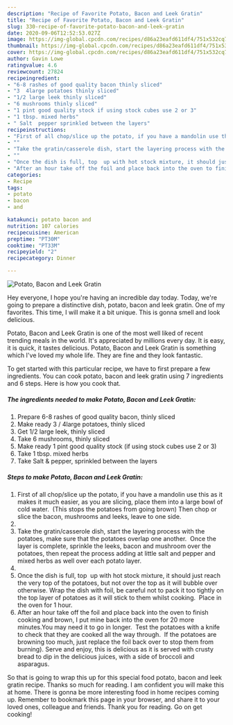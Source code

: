 ```yaml
---
description: "Recipe of Favorite Potato, Bacon and Leek Gratin"
title: "Recipe of Favorite Potato, Bacon and Leek Gratin"
slug: 330-recipe-of-favorite-potato-bacon-and-leek-gratin
date: 2020-09-06T12:52:53.027Z
image: https://img-global.cpcdn.com/recipes/d86a23eafd611df4/751x532cq70/potato-bacon-and-leek-gratin-recipe-main-photo.jpg
thumbnail: https://img-global.cpcdn.com/recipes/d86a23eafd611df4/751x532cq70/potato-bacon-and-leek-gratin-recipe-main-photo.jpg
cover: https://img-global.cpcdn.com/recipes/d86a23eafd611df4/751x532cq70/potato-bacon-and-leek-gratin-recipe-main-photo.jpg
author: Gavin Lowe
ratingvalue: 4.6
reviewcount: 27824
recipeingredient:
- "6-8 rashes of good quality bacon thinly sliced"
- "3  4large potatoes thinly sliced"
- "1/2 large leek thinly sliced"
- "6 mushrooms thinly sliced"
- "1 pint good quality stock if using stock cubes use 2 or 3"
- "1 tbsp. mixed herbs"
- " Salt  pepper sprinkled between the layers"
recipeinstructions:
- "First of all chop/slice up the potato, if you have a mandolin use this as it makes it much easier, as you are slicing, place them into a large bowl of cold water.  (This stops the potatoes from going brown) Then chop or slice the bacon, mushrooms and leeks, leave to one side."
- ""
- "Take the gratin/casserole dish, start the layering process with the potatoes, make sure that the potatoes overlap one another.  Once the layer is complete, sprinkle the leeks, bacon and mushroom over the potatoes, then repeat the process adding at little salt and pepper and mixed herbs as well over each potato layer."
- ""
- "Once the dish is full, top  up with hot stock mixture, it should just reach the very top of the potatoes, but not over the top as it will bubble over otherwise. Wrap the dish with foil, be careful not to pack it too tightly on the top layer of potatoes as it will stick to them whilst cooking.  Place in the oven for 1 hour."
- "After an hour take off the foil and place back into the oven to finish cooking and brown, I put mine back into the oven for 20 more minutes.You may need it to go in longer.  Test the potatoes with a knife to check that they are cooked all the way through.  If the potatoes are browning too much, just replace the foil back over to stop them from burning). Serve and enjoy, this is delicious as it is served with crusty bread to dip in the delicious juices, with a side of broccoli and asparagus."
categories:
- Recipe
tags:
- potato
- bacon
- and

katakunci: potato bacon and 
nutrition: 107 calories
recipecuisine: American
preptime: "PT30M"
cooktime: "PT33M"
recipeyield: "2"
recipecategory: Dinner

---
```



![Potato, Bacon and Leek Gratin](https://img-global.cpcdn.com/recipes/d86a23eafd611df4/751x532cq70/potato-bacon-and-leek-gratin-recipe-main-photo.jpg)

Hey everyone, I hope you're having an incredible day today. Today, we're going to prepare a distinctive dish, potato, bacon and leek gratin. One of my favorites. This time, I will make it a bit unique. This is gonna smell and look delicious.



Potato, Bacon and Leek Gratin is one of the most well liked of recent trending meals in the world. It's appreciated by millions every day. It is easy, it is quick, it tastes delicious. Potato, Bacon and Leek Gratin is something which I've loved my whole life. They are fine and they look fantastic.


To get started with this particular recipe, we have to first prepare a few ingredients. You can cook potato, bacon and leek gratin using 7 ingredients and 6 steps. Here is how you cook that.

<!--inarticleads1-->

##### The ingredients needed to make Potato, Bacon and Leek Gratin:

1. Prepare 6-8 rashes of good quality bacon, thinly sliced
1. Make ready 3 / 4large potatoes, thinly sliced
1. Get 1/2 large leek, thinly sliced
1. Take 6 mushrooms, thinly sliced
1. Make ready 1 pint good quality stock (if using stock cubes use 2 or 3)
1. Take 1 tbsp. mixed herbs
1. Take  Salt &amp; pepper, sprinkled between the layers




<!--inarticleads2-->

##### Steps to make Potato, Bacon and Leek Gratin:

1. First of all chop/slice up the potato, if you have a mandolin use this as it makes it much easier, as you are slicing, place them into a large bowl of cold water.  (This stops the potatoes from going brown) Then chop or slice the bacon, mushrooms and leeks, leave to one side.
1. 
1. Take the gratin/casserole dish, start the layering process with the potatoes, make sure that the potatoes overlap one another.  Once the layer is complete, sprinkle the leeks, bacon and mushroom over the potatoes, then repeat the process adding at little salt and pepper and mixed herbs as well over each potato layer.
1. 
1. Once the dish is full, top  up with hot stock mixture, it should just reach the very top of the potatoes, but not over the top as it will bubble over otherwise. Wrap the dish with foil, be careful not to pack it too tightly on the top layer of potatoes as it will stick to them whilst cooking.  Place in the oven for 1 hour.
1. After an hour take off the foil and place back into the oven to finish cooking and brown, I put mine back into the oven for 20 more minutes.You may need it to go in longer.  Test the potatoes with a knife to check that they are cooked all the way through.  If the potatoes are browning too much, just replace the foil back over to stop them from burning). Serve and enjoy, this is delicious as it is served with crusty bread to dip in the delicious juices, with a side of broccoli and asparagus.




So that is going to wrap this up for this special food potato, bacon and leek gratin recipe. Thanks so much for reading. I am confident you will make this at home. There is gonna be more interesting food in home recipes coming up. Remember to bookmark this page in your browser, and share it to your loved ones, colleague and friends. Thank you for reading. Go on get cooking!
